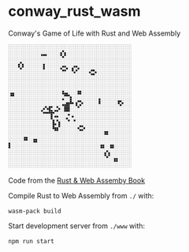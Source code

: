# conway_rust_wasm
Conway's Game of Life with Rust and Web Assembly

<img src="conway.png" width="250" height="250"/>

Code from the [Rust & Web Assemby Book](https://rustwasm.github.io/book/)

Compile Rust to Web Assembly from `./` with:

```{}
wasm-pack build
```

Start development server from `./www` with:

```{}
npm run start
```
